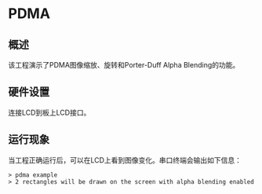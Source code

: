 # PDMA
## 概述

该工程演示了PDMA图像缩放、旋转和Porter-Duff Alpha Blending的功能。

## 硬件设置

连接LCD到板上LCD接口。

## 运行现象

当工程正确运行后，可以在LCD上看到图像变化。串口终端会输出如下信息：
```
> pdma example
> 2 rectangles will be drawn on the screen with alpha blending enabled
```